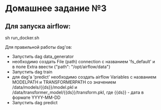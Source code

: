 # Домашнее задание №3
Для запуска airflow:
------------
sh run_docker.sh

Для правильной работы dag'ов:
- Запустить dag data_generator
- необходимо создать File (path) connection с названием 'fs_default' и в поле Extra ввести {"path": "/opt/airflow/data"}
- Запустить dag train
- для dag'а 'predict' необходимо создать airflow Variables с названием MODELPATH и TRANSFORMERPATH со значением /data/models/{{ds}}/model.pkl и /data/transformer_model/{{ds}}/transform.pkl, где {{ds}} - дата в формате YYYY-MM-DD
- Запустить dag predict
